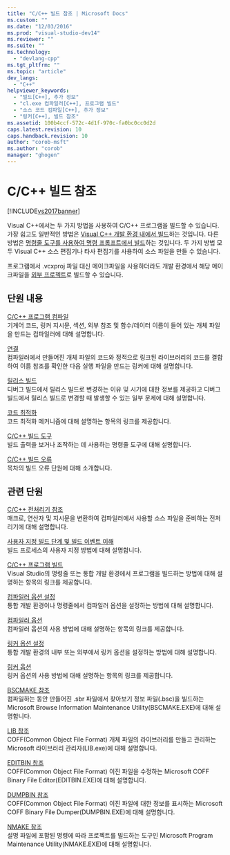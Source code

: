 ```yaml
---
title: "C/C++ 빌드 참조 | Microsoft Docs"
ms.custom: ""
ms.date: "12/03/2016"
ms.prod: "visual-studio-dev14"
ms.reviewer: ""
ms.suite: ""
ms.technology: 
  - "devlang-cpp"
ms.tgt_pltfrm: ""
ms.topic: "article"
dev_langs: 
  - "C++"
helpviewer_keywords: 
  - "빌드[C++], 추가 정보"
  - "cl.exe 컴파일러[C++], 프로그램 빌드"
  - "소스 코드 컴파일[C++], 추가 정보"
  - "링커[C++], 빌드 참조"
ms.assetid: 100b4ccf-572c-4d1f-970c-fa0bc0cc0d2d
caps.latest.revision: 10
caps.handback.revision: 10
author: "corob-msft"
ms.author: "corob"
manager: "ghogen"
---
```

# C/C++ 빌드 참조
[!INCLUDE[vs2017banner](../../assembler/inline/includes/vs2017banner.md)]

Visual C\+\+에서는 두 가지 방법을 사용하여 C\/C\+\+ 프로그램을 빌드할 수 있습니다.  가장 쉽고도 일반적인 방법은 [Visual C\+\+ 개발 환경 내에서 빌드](../../ide/building-cpp-projects-in-visual-studio.md)하는 것입니다.  다른 방법은 [명령줄 도구를 사용하여 명령 프롬프트에서 빌드](../../build/building-on-the-command-line.md)하는 것입니다.  두 가지 방법 모두 Visual C\+\+ 소스 편집기나 타사 편집기를 사용하여 소스 파일을 만들 수 있습니다.  
  
 프로그램에서 .vcxproj 파일 대신 메이크파일을 사용하더라도 개발 환경에서 해당 메이크파일을 [외부 프로젝트](../../ide/building-external-projects.md)로 빌드할 수 있습니다.  
  
## 단원 내용  
 [C\/C\+\+ 프로그램 컴파일](../../build/reference/compiling-a-c-cpp-program.md)  
 기계어 코드, 링커 지시문, 섹션, 외부 참조 및 함수\/데이터 이름이 들어 있는 개체 파일을 만드는 컴파일러에 대해 설명합니다.  
  
 [연결](../../build/reference/linking.md)  
 컴파일러에서 만들어진 개체 파일의 코드와 정적으로 링크된 라이브러리의 코드를 결합하여 이름 참조를 확인한 다음 실행 파일을 만드는 링커에 대해 설명합니다.  
  
 [릴리스 빌드](../../build/reference/release-builds.md)  
 디버그 빌드에서 릴리스 빌드로 변경하는 이유 및 시기에 대한 정보를 제공하고 디버그 빌드에서 릴리스 빌드로 변경할 때 발생할 수 있는 일부 문제에 대해 설명합니다.  
  
 [코드 최적화](../../build/reference/optimizing-your-code.md)  
 코드 최적화 메커니즘에 대해 설명하는 항목의 링크를 제공합니다.  
  
 [C\/C\+\+ 빌드 도구](../../build/reference/c-cpp-build-tools.md)  
 빌드 출력을 보거나 조작하는 데 사용하는 명령줄 도구에 대해 설명합니다.  
  
 [C\/C\+\+ 빌드 오류](../../error-messages/compiler-errors-1/c-cpp-build-errors.md)  
 목차의 빌드 오류 단원에 대해 소개합니다.  
  
## 관련 단원  
 [C\/C\+\+ 전처리기 참조](../../preprocessor/c-cpp-preprocessor-reference.md)  
 매크로, 연산자 및 지시문을 변환하여 컴파일러에서 사용할 소스 파일을 준비하는 전처리기에 대해 설명합니다.  
  
 [사용자 지정 빌드 단계 및 빌드 이벤트 이해](../../ide/understanding-custom-build-steps-and-build-events.md)  
 빌드 프로세스의 사용자 지정 방법에 대해 설명합니다.  
  
 [C\/C\+\+ 프로그램 빌드](../../build/building-c-cpp-programs.md)  
 Visual Studio의 명령줄 또는 통합 개발 환경에서 프로그램을 빌드하는 방법에 대해 설명하는 항목의 링크를 제공합니다.  
  
 [컴파일러 옵션 설정](../../build/reference/setting-compiler-options.md)  
 통합 개발 환경이나 명령줄에서 컴파일러 옵션을 설정하는 방법에 대해 설명합니다.  
  
 [컴파일러 옵션](../../build/reference/compiler-options.md)  
 컴파일러 옵션의 사용 방법에 대해 설명하는 항목의 링크를 제공합니다.  
  
 [링커 옵션 설정](../../build/reference/setting-linker-options.md)  
 통합 개발 환경의 내부 또는 외부에서 링커 옵션을 설정하는 방법에 대해 설명합니다.  
  
 [링커 옵션](../../build/reference/linker-options.md)  
 링커 옵션의 사용 방법에 대해 설명하는 항목의 링크를 제공합니다.  
  
 [BSCMAKE 참조](../../build/reference/bscmake-reference.md)  
 컴파일하는 동안 만들어진 .sbr 파일에서 찾아보기 정보 파일\(.bsc\)을 빌드하는 Microsoft Browse Information Maintenance Utility\(BSCMAKE.EXE\)에 대해 설명합니다.  
  
 [LIB 참조](../../build/reference/lib-reference.md)  
 COFF\(Common Object File Format\) 개체 파일의 라이브러리를 만들고 관리하는 Microsoft 라이브러리 관리자\(LIB.exe\)에 대해 설명합니다.  
  
 [EDITBIN 참조](../../build/reference/editbin-reference.md)  
 COFF\(Common Object File Format\) 이진 파일을 수정하는 Microsoft COFF Binary File Editor\(EDITBIN.EXE\)에 대해 설명합니다.  
  
 [DUMPBIN 참조](../../build/reference/dumpbin-reference.md)  
 COFF\(Common Object File Format\) 이진 파일에 대한 정보를 표시하는 Microsoft COFF Binary File Dumper\(DUMPBIN.EXE\)에 대해 설명합니다.  
  
 [NMAKE 참조](../../build/nmake-reference.md)  
 설명 파일에 포함된 명령에 따라 프로젝트를 빌드하는 도구인 Microsoft Program Maintenance Utility\(NMAKE.EXE\)에 대해 설명합니다.